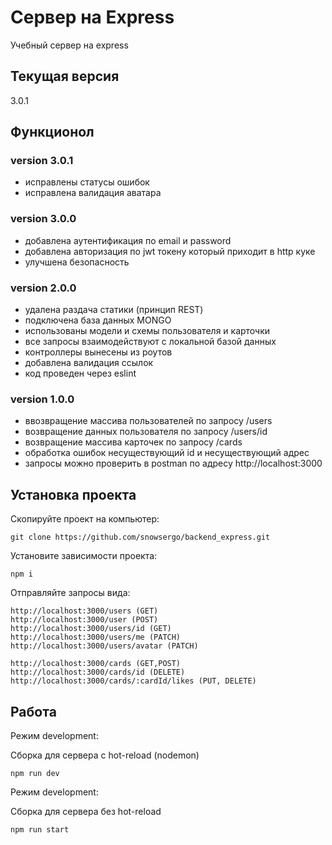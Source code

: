 # Сервер на Express
Учебный сервер на express

## Текущая версия
3.0.1

## Функционол

### version 3.0.1
- исправлены статусы ошибок
- исправлена валидация аватара


### version 3.0.0
- добавлена аутентификация по email и password
- добавлена авторизация по jwt токену который приходит в http куке
- улучшена безопасность


### version 2.0.0
- удалена раздача статики (принцип REST)
- подключена база данных MONGO
- использованы модели и схемы пользователя и карточки
- все запросы взаимодействуют с локальной базой данных
- контроллеры вынесены из роутов
- добавлена валидация ссылок
- код проведен через eslint

### version 1.0.0
- ввозвращение массива пользователей по запросу /users
- возвращение данных пользователя по запросу /users/id
- возвращение массива карточек по запросу /cards
- обработка ошибок несуществующий id и несуществующий адрес
- запросы можно проверить в postman по адресу http://localhost:3000

## Установка проекта

Скопируйте проект на компьютер:

```
git clone https://github.com/snowsergo/backend_express.git
```

Установите зависимости проекта:

```
npm i
```

Отправляйте запросы вида:

```
http://localhost:3000/users (GET)
http://localhost:3000/user (POST)
http://localhost:3000/users/id (GET)
http://localhost:3000/users/me (PATCH)
http://localhost:3000/users/avatar (PATCH)

http://localhost:3000/cards (GET,POST)
http://localhost:3000/cards/id (DELETE)
http://localhost:3000/cards/:cardId/likes (PUT, DELETE)

```

## Работа

Режим development:

Сборка для сервера c hot-reload (nodemon)

```
npm run dev
```

Режим development:

Сборка для сервера без hot-reload

```
npm run start
```
